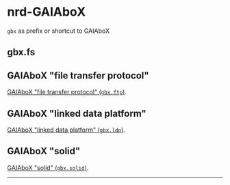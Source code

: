 # nrd-GAIAboX

`gbx` as prefix or shortcut to GAIAboX

## gbx.fs

## GAIAboX "file transfer protocol"

[GAIAboX "file transfer protocol" (`gbx.ftp`)](./gbx.ftp/README.md).

## GAIAboX "linked data platform"

[GAIAboX "linked data platform" (`gbx.ldp`)](./gbx.ldp/README.md).

## GAIAboX "solid"

[GAIAboX "solid" (`gbx.solid`)](./gbx.solid/README.md).

---